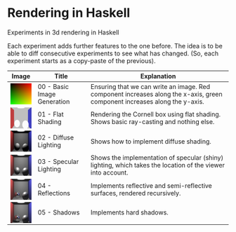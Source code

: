 # Rendering in Haskell

Experiments in 3d rendering in Haskell

Each experiment adds further features to the one before. The idea is to be able to diff consecutive experiments to see what has changed. (So, each experiment starts as a copy-paste of the previous).

| Image | Title | Explanation |
| ----- | ----- | ----------- |
| <img src="https://raw.githubusercontent.com/stu-smith/rendering-in-haskell/master/output/experiment00.png" width="64" height="48" align="left" /> | 00 - Basic Image Generation | Ensuring that we can write an image. Red component increases along the x-axis, green component increases along the y-axis. |
| <img src="https://raw.githubusercontent.com/stu-smith/rendering-in-haskell/master/output/experiment01.png" width="64" height="48" align="left" /> | 01 - Flat Shading | Rendering the Cornell box using flat shading. Shows basic ray-casting and nothing else. |
| <img src="https://raw.githubusercontent.com/stu-smith/rendering-in-haskell/master/output/experiment02.png" width="64" height="48" align="left" /> | 02 - Diffuse Lighting | Shows how to implement diffuse shading. |
| <img src="https://raw.githubusercontent.com/stu-smith/rendering-in-haskell/master/output/experiment03.png" width="64" height="48" align="left" /> | 03 - Specular Lighting | Shows the implementation of specular (shiny) lighting, which takes the location of the viewer into account. |
| <img src="https://raw.githubusercontent.com/stu-smith/rendering-in-haskell/master/output/experiment04.png" width="64" height="48" align="left" /> | 04 - Reflections | Implements reflective and semi-reflective surfaces, rendered recursively. |
| <img src="https://raw.githubusercontent.com/stu-smith/rendering-in-haskell/master/output/experiment05.png" width="64" height="48" align="left" /> | 05 - Shadows | Implements hard shadows. |
